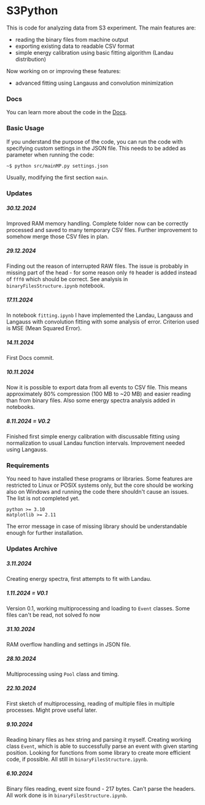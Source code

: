 # S3Python
This is code for analyzing data from S3 experiment. The main features are:
- reading the binary files from machine output
- exporting existing data to readable CSV format
- simple energy calibration using basic fitting algorithm (Landau distribution)


Now working on or improving these features:
- advanced fitting using Langauss and convolution minimization

### Docs
You can learn more about the code in the [Docs](./docs/homepage.md).

### Basic Usage
If you understand the purpose of the code, you can run the code with specifying custom settings in the JSON file. This needs to be added as parameter when running the code:
```bash
~$ python src/mainMP.py settings.json
```
Usually, modifying the first section `main`.

### Updates
##### 30.12.2024
Improved RAM memory handling. Complete folder now can be correctly processed and saved to many temporary CSV files. Further improvement to somehow merge those CSV files in plan.
##### 29.12.2024
Finding out the reason of interrupted RAW files. The issue is probably in missing part of the head - for some reason only `f0` header is added instead of `fff0` which should be correct. See analysis in `binaryFilesStructure.ipynb` notebook.
##### 17.11.2024
In notebook `fitting.ipynb` I have implemented the Landau, Langauss and Langauss with convolution fitting with some analysis of error. Criterion used is MSE (Mean Squared Error).
##### 14.11.2024
First Docs commit.
##### 10.11.2024
Now it is possible to export data from all events to CSV file. This means approximately 80% compression (100 MB to ~20 MB) and easier reading than from binary files. Also some energy spectra analysis added in notebooks. 
##### 8.11.2024 = V0.2
Finished first simple energy calibration with discussable fitting using normalization to usual Landau function intervals. Improvement needed using Langauss.

### Requirements
You need to have installed these programs or libraries. Some features are restricted to Linux or POSIX systems only, but the core should be working also on Windows and running the code there shouldn't cause an issues. The list is not completed yet.
```
python >= 3.10
matplotlib >= 2.11
```
The error message in case of missing library should be understandable enough for further installation.

### Updates Archive
##### 3.11.2024
Creating energy spectra, first attempts to fit with Landau.
##### 1.11.2024 = V0.1
Version 0.1, working multiprocessing and loading to `Event` classes. Some files can't be read, not solved fo now
##### 31.10.2024
RAM overflow handling and settings in JSON file.
##### 28.10.2024
Multiprocessing using `Pool` class and timing.
##### 22.10.2024
First sketch of multiprocessing, reading of multiple files in multiple processes. Might prove useful later.
##### 9.10.2024
Reading binary files as hex string and parsing it myself. Creating working class `Event`, which is able to successfully parse an event with given starting position. Looking for functions from some library to create more efficient code, if possible. All still in `binaryFilesStructure.ipynb`.
##### 6.10.2024
Binary files reading, event size found - 217 bytes. Can't parse the headers. All work done is in `binaryFilesStructure.ipynb`.